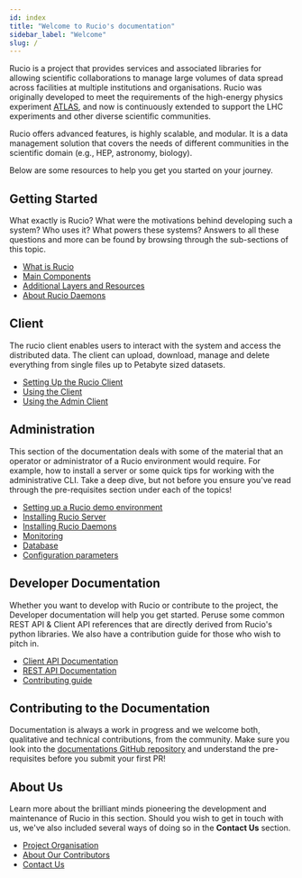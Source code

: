 ```yaml
---
id: index
title: "Welcome to Rucio's documentation"
sidebar_label: "Welcome"
slug: /
---
```


Rucio is a project that provides services and associated libraries for allowing
scientific collaborations to manage large volumes of data spread across
facilities at multiple institutions and organisations. Rucio was originally
developed to meet the requirements of the high-energy physics experiment
[ATLAS](https://atlas.cern/), and now is continuously extended to support the
LHC experiments and other diverse scientific communities.

Rucio offers advanced features, is highly scalable, and modular. It is a data
management solution that covers the needs of different communities in the
scientific domain (e.g., HEP, astronomy, biology).

Below are some resources to help you get you started on your journey.

## Getting Started

What exactly is Rucio? What were the motivations behind developing such a
system? Who uses it? What powers these systems? Answers to all these questions
and more can be found by browsing through the sub-sections of this topic.

- [What is Rucio](started/what_is_rucio.md)
- [Main Components](started/main_components.md)
- [Additional Layers and Resources](started/additional_layers_and_resources.md)
- [About Rucio Daemons](started/daemons.md)

## Client

The rucio client enables users to interact with the system and access the
distributed data. The client can upload, download, manage and delete everything
from single files up to Petabyte sized datasets.

- [Setting Up the Rucio Client](user/setting_up_the_rucio_client.md)
- [Using the Client](user/using_the_client.md)
- [Using the Admin Client](user/using_the_admin_client.md)

## Administration

This section of the documentation deals with some of the material that an
operator or administrator of a Rucio environment would require. For example, how
to install a server or some quick tips for working with the administrative
CLI. Take a deep dive, but not before you ensure you've read through the
pre-requisites section under each of the topics!

- [Setting up a Rucio demo environment](operator/setting_up_demo.md)
- [Installing Rucio Server](operator/installing_server.md)
- [Installing Rucio Daemons](operator/installing_daemons.md)
- [Monitoring](operator/monitoring.md)
- [Database](operator/database)
- [Configuration parameters](operator/configuration_parameters.md)

## Developer Documentation

Whether you want to develop with Rucio or contribute to the project, the
Developer documentation will help you get started. Peruse some common REST API &
Client API references that are directly derived from Rucio's python
libraries. We also have a contribution guide for those who wish to pitch in.

- [Client API Documentation](pathname:///html/site/client.html)
- [REST API Documentation](pathname:///html/rest_api_doc.html)
- [Contributing guide](contributing)

## Contributing to the Documentation

Documentation is always a work in progress and we welcome both, qualitative and
technical contributions, from the community. Make sure you look into the
[documentations GitHub repository](https://github.com/rucio/documentation) and
understand the pre-requisites before you submit your first PR!

## About Us

Learn more about the brilliant minds pioneering the development and maintenance
of Rucio in this section. Should you wish to get in touch with us, we've also
included several ways of doing so in the **Contact Us** section.

- [Project Organisation](project_organisation.md)
- [About Our Contributors](about_our_contributors.md)
- [Contact Us](contact_us.md)
